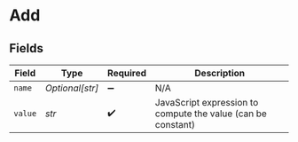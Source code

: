 # Add


## Fields

| Field                                                        | Type                                                         | Required                                                     | Description                                                  |
| ------------------------------------------------------------ | ------------------------------------------------------------ | ------------------------------------------------------------ | ------------------------------------------------------------ |
| `name`                                                       | *Optional[str]*                                              | :heavy_minus_sign:                                           | N/A                                                          |
| `value`                                                      | *str*                                                        | :heavy_check_mark:                                           | JavaScript expression to compute the value (can be constant) |